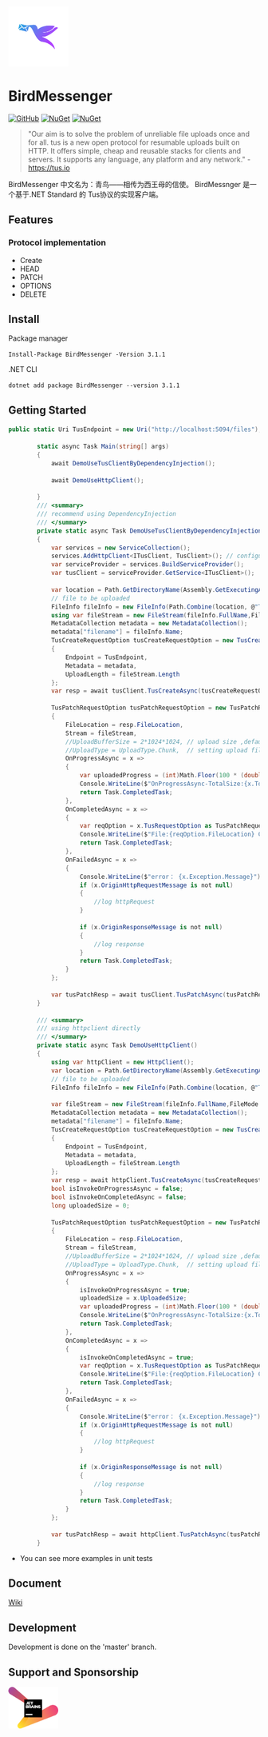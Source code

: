 <div style="text-align: left"><img src="docs/img/logo.png" height="120px">



# BirdMessenger

[![GitHub](https://img.shields.io/github/license/bluetianx/BirdMessenger)](LICENSE) [![NuGet](https://img.shields.io/nuget/v/BirdMessenger.svg?color=blue&style=popout-square)](https://www.nuget.org/packages/BirdMessenger) [![NuGet](https://img.shields.io/nuget/dt/BirdMessenger.svg)](https://www.nuget.org/packages/BirdMessenger)
>"Our aim is to solve the problem of unreliable file uploads once and for all. tus is a new open protocol for resumable uploads built on HTTP. It offers simple, cheap and reusable stacks for clients and servers. It supports any language, any platform and any network." - https://tus.io


BirdMessenger 中文名为：青鸟——相传为西王母的信使。
BirdMessnger 是一个基于.NET Standard 的 Tus协议的实现客户端。

## Features

### Protocol implementation

* Create
* HEAD
* PATCH
* OPTIONS
* DELETE

## Install

Package manager

``Install-Package BirdMessenger -Version 3.1.1``

.NET CLI

``dotnet add package BirdMessenger --version 3.1.1``

## Getting Started

```C#
public static Uri TusEndpoint = new Uri("http://localhost:5094/files");

        static async Task Main(string[] args)
        {
            await DemoUseTusClientByDependencyInjection();
            
            await DemoUseHttpClient();

        }
        /// <summary>
        /// recommend using DependencyInjection 
        /// </summary>
        private static async Task DemoUseTusClientByDependencyInjection()
        {
            var services = new ServiceCollection();
            services.AddHttpClient<ITusClient, TusClient>(); // configure httpClient ,refer to https://docs.microsoft.com/en-us/dotnet/architecture/microservices/implement-resilient-applications/use-httpclientfactory-to-implement-resilient-http-requests
            var serviceProvider = services.BuildServiceProvider();
            var tusClient = serviceProvider.GetService<ITusClient>();
            
            var location = Path.GetDirectoryName(Assembly.GetExecutingAssembly().Location);
            // file to be uploaded
            FileInfo fileInfo = new FileInfo(Path.Combine(location, @"TestFile/test.txt"));
            using var fileStream = new FileStream(fileInfo.FullName,FileMode.Open,FileAccess.Read);
            MetadataCollection metadata = new MetadataCollection();
            metadata["filename"] = fileInfo.Name;
            TusCreateRequestOption tusCreateRequestOption = new TusCreateRequestOption()
            {
                Endpoint = TusEndpoint,
                Metadata = metadata,
                UploadLength = fileStream.Length
            };
            var resp = await tusClient.TusCreateAsync(tusCreateRequestOption, CancellationToken.None);

            TusPatchRequestOption tusPatchRequestOption = new TusPatchRequestOption
            {
                FileLocation = resp.FileLocation,
                Stream = fileStream,
                //UploadBufferSize = 2*1024*1024, // upload size ,default value is 1MB
                //UploadType = UploadType.Chunk,  // setting upload file with Stream or chunk ,default value is Stream
                OnProgressAsync = x =>
                {
                    var uploadedProgress = (int)Math.Floor(100 * (double)x.UploadedSize / x.TotalSize);
                    Console.WriteLine($"OnProgressAsync-TotalSize:{x.TotalSize}-UploadedSize:{x.UploadedSize}-uploadedProgress:{uploadedProgress}");
                    return Task.CompletedTask;
                },
                OnCompletedAsync = x =>
                {
                    var reqOption = x.TusRequestOption as TusPatchRequestOption;
                    Console.WriteLine($"File:{reqOption.FileLocation} Completed ");
                    return Task.CompletedTask;
                },
                OnFailedAsync = x =>
                {
                    Console.WriteLine($"error： {x.Exception.Message}");
                    if (x.OriginHttpRequestMessage is not null)
                    {
                        //log httpRequest
                    }

                    if (x.OriginResponseMessage is not null)
                    {
                        //log response
                    }
                    return Task.CompletedTask;
                }
            };

            var tusPatchResp = await tusClient.TusPatchAsync(tusPatchRequestOption, CancellationToken.None);
        }

        /// <summary>
        /// using httpclient directly
        /// </summary>
        private static async Task DemoUseHttpClient()
        {
            using var httpClient = new HttpClient();
            var location = Path.GetDirectoryName(Assembly.GetExecutingAssembly().Location);
            // file to be uploaded
            FileInfo fileInfo = new FileInfo(Path.Combine(location, @"TestFile/test.txt"));
            
            var fileStream = new FileStream(fileInfo.FullName,FileMode.Open,FileAccess.Read);
            MetadataCollection metadata = new MetadataCollection();
            metadata["filename"] = fileInfo.Name;
            TusCreateRequestOption tusCreateRequestOption = new TusCreateRequestOption()
            {
                Endpoint = TusEndpoint,
                Metadata = metadata,
                UploadLength = fileStream.Length
            };
            var resp = await httpClient.TusCreateAsync(tusCreateRequestOption, CancellationToken.None);
            bool isInvokeOnProgressAsync = false;
            bool isInvokeOnCompletedAsync = false;
            long uploadedSize = 0;

            TusPatchRequestOption tusPatchRequestOption = new TusPatchRequestOption
            {
                FileLocation = resp.FileLocation,
                Stream = fileStream,
                //UploadBufferSize = 2*1024*1024, // upload size ,default value is 1MB
                //UploadType = UploadType.Chunk,  // setting upload file with Stream or chunk ,default value is Stream
                OnProgressAsync = x =>
                {
                    isInvokeOnProgressAsync = true;
                    uploadedSize = x.UploadedSize;
                    var uploadedProgress = (int)Math.Floor(100 * (double)x.UploadedSize / x.TotalSize);
                    Console.WriteLine($"OnProgressAsync-TotalSize:{x.TotalSize}-UploadedSize:{x.UploadedSize}-uploadedProgress:{uploadedProgress}");
                    return Task.CompletedTask;
                },
                OnCompletedAsync = x =>
                {
                    isInvokeOnCompletedAsync = true;
                    var reqOption = x.TusRequestOption as TusPatchRequestOption;
                    Console.WriteLine($"File:{reqOption.FileLocation} Completed ");
                    return Task.CompletedTask;
                },
                OnFailedAsync = x =>
                {
                    Console.WriteLine($"error： {x.Exception.Message}");
                    if (x.OriginHttpRequestMessage is not null)
                    {
                        //log httpRequest
                    }

                    if (x.OriginResponseMessage is not null)
                    {
                        //log response
                    }
                    return Task.CompletedTask;
                }
            };

            var tusPatchResp = await httpClient.TusPatchAsync(tusPatchRequestOption, CancellationToken.None);
        }
```

* You can see more examples in unit tests

## Document

[Wiki](https://github.com/bluetianx/BirdMessenger/wiki)

## Development

Development is done on the 'master' branch.

## Support and Sponsorship

<a href="https://www.jetbrains.com" target="_blank">
    <img src="./docs/img/jetbrains_logo.png" title="JetBrains" width="100" />
</a>
